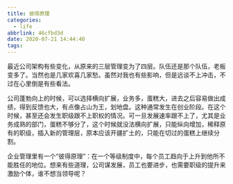 ```yaml
---
title: 彼得原理
categories:
  - life
abbrlink: 46cfbd3d
date: 2020-07-21 14:44:40
tags:
---
```


最近公司架构有些变化，从原来的三层管理变为了四层。队伍还是那个队伍，老板变多了。当然也是几家欢喜几家愁。虽然对我也有些影响，但是远谈不上冲击，不过在心里倒是有些看法。

公司蓬勃向上的时候，可以选择横向扩展，业务多，蛋糕大，进去之后容易做出成绩，得到反馈也大，有点像占山为王，划地盘。这种通常发生在创业阶段。在这个时候，甚至还会发生职级跟不上职权的情况。可一旦发展速率跟不上了，尤其是业务成熟的部门，蛋糕不够分了，这个时候就没法横向扩展，只能纵向增加，稀释原有的职级，插入新的管理层，原本应该开疆扩土的，只能在切过的蛋糕上继续分割。

企业管理里有一个“彼得原理”：在一个等级制度中，每个员工趋向于上升到他所不能胜任的地位。想来有些道理，公司谋发展，员工也要进步，也需要职级的提升来激励个体，谁不想当领导呢？
